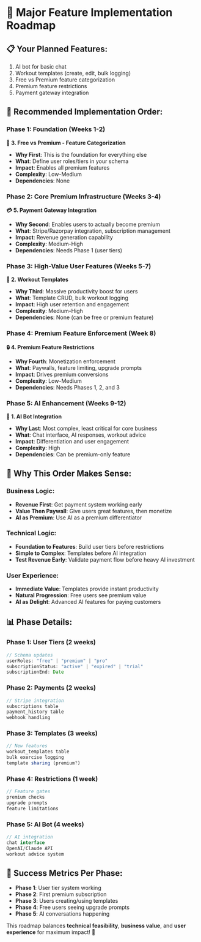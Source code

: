 # 🚀 Major Feature Implementation Roadmap

## 📋 **Your Planned Features:**
1. AI bot for basic chat
2. Workout templates (create, edit, bulk logging)
3. Free vs Premium feature categorization
4. Premium feature restrictions
5. Payment gateway integration

## 🎯 **Recommended Implementation Order:**

### **Phase 1: Foundation (Weeks 1-2)**
**🔧 3. Free vs Premium - Feature Categorization**
- **Why First**: This is the foundation for everything else
- **What**: Define user roles/tiers in your schema
- **Impact**: Enables all premium features
- **Complexity**: Low-Medium
- **Dependencies**: None

### **Phase 2: Core Premium Infrastructure (Weeks 3-4)**
**💳 5. Payment Gateway Integration**
- **Why Second**: Enables users to actually become premium
- **What**: Stripe/Razorpay integration, subscription management
- **Impact**: Revenue generation capability
- **Complexity**: Medium-High
- **Dependencies**: Needs Phase 1 (user tiers)

### **Phase 3: High-Value User Features (Weeks 5-7)**
**📝 2. Workout Templates**
- **Why Third**: Massive productivity boost for users
- **What**: Template CRUD, bulk workout logging
- **Impact**: High user retention and engagement
- **Complexity**: Medium-High
- **Dependencies**: None (can be free or premium feature)

### **Phase 4: Premium Feature Enforcement (Week 8)**
**🔒 4. Premium Feature Restrictions**
- **Why Fourth**: Monetization enforcement
- **What**: Paywalls, feature limiting, upgrade prompts
- **Impact**: Drives premium conversions
- **Complexity**: Low-Medium
- **Dependencies**: Needs Phases 1, 2, and 3

### **Phase 5: AI Enhancement (Weeks 9-12)**
**🤖 1. AI Bot Integration**
- **Why Last**: Most complex, least critical for core business
- **What**: Chat interface, AI responses, workout advice
- **Impact**: Differentiation and user engagement
- **Complexity**: High
- **Dependencies**: Can be premium-only feature

## 🎯 **Why This Order Makes Sense:**

### **Business Logic:**
- **Revenue First**: Get payment system working early
- **Value Then Paywall**: Give users great features, then monetize
- **AI as Premium**: Use AI as a premium differentiator

### **Technical Logic:**
- **Foundation to Features**: Build user tiers before restrictions
- **Simple to Complex**: Templates before AI integration
- **Test Revenue Early**: Validate payment flow before heavy AI investment

### **User Experience:**
- **Immediate Value**: Templates provide instant productivity
- **Natural Progression**: Free users see premium value
- **AI as Delight**: Advanced AI features for paying customers

## 📊 **Phase Details:**

### **Phase 1: User Tiers (2 weeks)**
```typescript
// Schema updates
userRoles: "free" | "premium" | "pro"
subscriptionStatus: "active" | "expired" | "trial"
subscriptionEnd: Date
```

### **Phase 2: Payments (2 weeks)**
```typescript
// Stripe integration
subscriptions table
payment_history table
webhook handling
```

### **Phase 3: Templates (3 weeks)**
```typescript
// New features
workout_templates table
bulk exercise logging
template sharing (premium?)
```

### **Phase 4: Restrictions (1 week)**
```typescript
// Feature gates
premium checks
upgrade prompts
feature limitations
```

### **Phase 5: AI Bot (4 weeks)**
```typescript
// AI integration
chat interface
OpenAI/Claude API
workout advice system
```

## 🚀 **Success Metrics Per Phase:**
- **Phase 1**: User tier system working
- **Phase 2**: First premium subscription
- **Phase 3**: Users creating/using templates
- **Phase 4**: Free users seeing upgrade prompts
- **Phase 5**: AI conversations happening

This roadmap balances **technical feasibility**, **business value**, and **user experience** for maximum impact! 🎯
